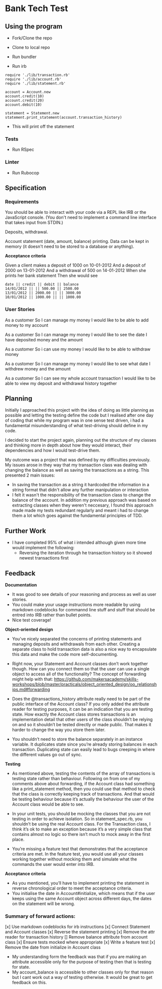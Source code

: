 # Bank Tech Test

## Using the program
- Fork/Clone the repo
- Clone to local repo
- Run bundler

- Run irb
```
require './lib/transaction.rb'
require './lib/account.rb'
require './lib/statement.rb'

account = Account.new
account.credit(10)
account.credit(20)
account.debit(10)

statement = Statement.new
statement.print_statement(account.transaction_history)
```
- This will print off the statement

### Tests
- Run RSpec

### Linter
- Run Rubocop

## Specification

### Requirements

You should be able to interact with your code via a REPL like IRB or the JavaScript console. (You don't need to implement a command line interface that takes input from STDIN.)

Deposits, withdrawal.

Account statement (date, amount, balance) printing.
Data can be kept in memory (it doesn't need to be stored to a database or anything).

**Acceptance criteria**

Given a client makes a deposit of 1000 on 10-01-2012
And a deposit of 2000 on 13-01-2012
And a withdrawal of 500 on 14-01-2012
When she prints her bank statement
Then she would see

```
date || credit || debit || balance
14/01/2012 || || 500.00 || 2500.00
13/01/2012 || 2000.00 || || 3000.00
10/01/2012 || 1000.00 || || 1000.00
```

### User Stories

As a customer
So I can manage my money
I would like to be able to add money to my account

As a customer
So I can manage my money
I would like to see the date I have deposited money and the amount

As a customer
So i can use my money
I would like to be able to withdraw money

As a customer
So I can manage my money
I would like to see what date I withdrew money and the amount

As a customer
So I can see my whole account transaction
I would like to be able to view my deposit and withdrawal history together

## Planning

Initially I approached this project with the idea of doing as little planning as possible and letting the testing define the code but I realised after one day of coding that while my program was in one sense test driven, i had a fundamental misunderstanding of what test-driving should define in my code.

I decided to start the project again, planning out the structure of my classes and thinking more in depth about how they would interact, their dependencies and how I would test-drive them.

My outcome was a project that was defined by my difficulties previously. My issues arose in they way that my transaction class was dealing with changing the balance as well as saving the transactions as a string. This presented 2 main issues:
  * In saving the transaction as a string it hardcoded the information in a string format that didn't allow any further manipulation or interaction
  * I felt it wasn't the responsibility of the transaction class to change the balance of the account.
In addition my previous approach was based on extracting classes when they weren't neccesary, I found this approach made made my tests redundant regularly and meant i had to change them a lot which goes against the fundamental principles of TDD.


## Further Work

- I have completed 95% of what i intended although given more time would implement the following:
  * Reversing the iteration through he transaction history so it showed newest transactions first

## Feedback

**Documentation**

- It was good to see details of your reasoning and process as well as user stories.
- You could make your usage instructions more readable by using markdown codeblocks for commannd line stuff and stuff that should be entred into IRB rather than bullet points.
- Nice test coverage!

**Object-oriented design**

- You’ve nicely separated the concerns of printing statements and managing deposits and withdrawals from each other.  Creating a separate class to hold transaction data is also a nice way to encapsulate this data and make the code more self-documenting.
- Right now, your Statement and Account classes don’t work together though.  How can you connect them so that the user can use a single object to access all of the functionality? The concept of forwarding might help with that: https://github.com/makersacademy/skills-workshops/blob/master/practicals/object_oriented_design/oo_relationships.md#forwarding

- Does the @transactions_history attribute really need to be part of the public interface of the Account class? If you only added the attribute reader for testing purposes, it can be an indication that you are testing state. How exactly the Account class stores transactions is an implementation detail that other users of the class shouldn’t be relying on and so it shouldn’t be tested directly or made public. That makes it harder to change the way you store them later.
- You shouldn’t need to store the balance separately in an instance variable. It duplicates state since you’re already storing balances in each transaction. Duplicating state can easily lead to bugs creeping in where the different values go out of sync.

**Testing**

- As mentioned above, testing the contents of the array of transactions is testing state rather than behaviour. Following on from one of my comments above about forwarding, if the Account class had something like a print_statement method, then you could use that method to check that the class is correctly keeping track of transactions. And that would be testing behaviour because it’s actually the behaviour the user of the Account class would be able to see.

- In your unit tests, you should be mocking the classes that you are not testing in order to achieve isolation. So in statement_spec.rb, you shouldn’t be using the real Account class. For the Transaction class, I think it’s ok to make an exception because it’s a very simple class that contains almost no logic so there isn’t much to mock away in the first place.

- You’re missing a feature test that demonstrates that the acceptance criteria are met. In the feature test, you would use all your classes working together without mocking them and simulate what the commands the user would enter into IRB.

**Acceptance criteria**

- As you mentioned, you’ll have to implement printing the statement in reverse chronological order to meet the acceptance criteria.
- You initialise the date in Account#initialize, which means that if the user keeps using the same Account object across different days, the dates on the statement will be wrong.


### Summary of forward actions:

[x] Use markdown codeblocks for irb instructions
[x] Connect Statement and Account classes
[x] Reverse the statement printing
[x] Remove the attr reader for transaction history
[] Remove balance attribute from account class
[x] Ensure tests mocked where appropriate
[x] Write a feature test
[x] Remove the date from initialize in Account class

- My understanding form the feedback was that if you are making an attribute accessible only for the purpose of testing then that is testing for state.
- My account_balance is accessible to other classes only for that reason but I cant work out a way of testing otherwise. It would be great to get feedback on this.
